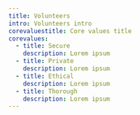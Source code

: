 ```yaml
---
title: Volunteers
intro: Volunteers intro
corevaluestitle: Core values title
corevalues:
  - title: Secure
    description: Lorem ipsum
  - title: Private
    description: Lorem ipsum
  - title: Ethical
    description: Lorem ipsum
  - title: Thorough
    description: Lorem ipsum
---
```

